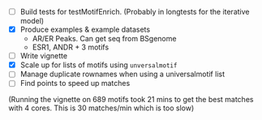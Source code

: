 - [ ] Build tests for testMotifEnrich. (Probably in longtests for the iterative model)
- [x] Produce examples & example datasets
    + AR/ER Peaks. Can get seq from BSgenome
    + ESR1, ANDR + 3 motifs
- [ ] Write vignette
- [X] Scale up for lists of motifs using `unversalmotif`
- [ ] Manage duplicate rownames when using a universalmotif list
- [ ] Find points to speed up matches

(Running the vignette on 689 motifs took 21 mins to get the best matches with 4 cores. This is 30 matches/min which is too slow)
